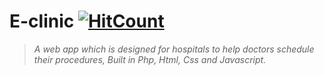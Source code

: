 # E-clinic  [![HitCount](http://hits.dwyl.io/Ziyadelbanna/E-clinic.svg)](http://hits.dwyl.io/Ziyadelbanna/E-clinic)
>_A web app which is designed for hospitals to help doctors schedule their procedures, Built in Php, Html, Css and Javascript._
